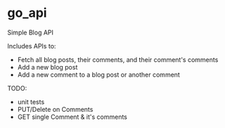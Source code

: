 # go_api
Simple Blog API

Includes APIs to:
- Fetch all blog posts, their comments, and their comment's comments
- Add a new blog post
- Add a new comment to a blog post or another comment

TODO:
- unit tests
- PUT/Delete on Comments
- GET single Comment & it's comments